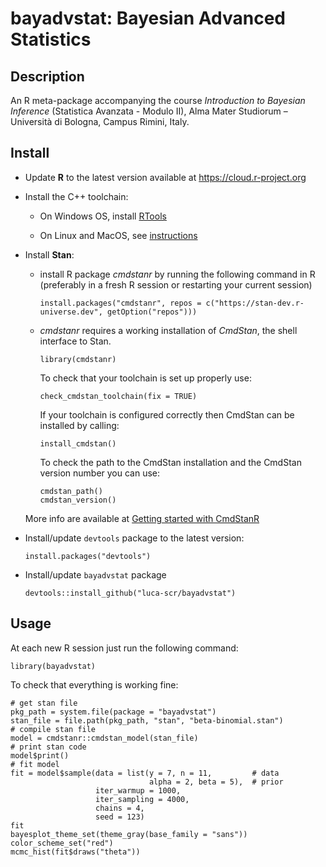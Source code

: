 # bayadvstat: Bayesian Advanced Statistics

## Description

An R meta-package accompanying the course *Introduction to Bayesian Inference* (Statistica Avanzata - Modulo II), Alma Mater Studiorum – Università di Bologna, Campus Rimini, Italy.

## Install

- Update **R** to the latest version available at https://cloud.r-project.org

- Install the C++ toolchain:

  - On Windows OS, install [RTools](https://cran.r-project.org/bin/windows/Rtools/)

  - On Linux and MacOS, see [instructions](https://mc-stan.org/docs/cmdstan-guide/installation.html#cpp-toolchain)

- Install **Stan**:

  - install R package *cmdstanr* by running the following command in R
    (preferably in a fresh R session or restarting your current session)
    ```{r}
    install.packages("cmdstanr", repos = c("https://stan-dev.r-universe.dev", getOption("repos")))
    ```

  - *cmdstanr* requires a working installation of *CmdStan*, the shell interface to Stan.
    ```{r}
    library(cmdstanr)
    ```
    To check that your toolchain is set up properly use:
    ```{r}
    check_cmdstan_toolchain(fix = TRUE)
    ```
    If your toolchain is configured correctly then CmdStan can be installed by calling:
    ```{r}
    install_cmdstan()
    ```
    To check the path to the CmdStan installation and the CmdStan version number you can use:
    ```{r}
    cmdstan_path()
    cmdstan_version()
    ```

  More info are available at [Getting started with CmdStanR](https://mc-stan.org/cmdstanr/articles/cmdstanr.html)


- Install/update `devtools` package to the latest version:
	  
  ```{r}
  install.packages("devtools")
  ```

- Install/update `bayadvstat` package

  ```{r}
  devtools::install_github("luca-scr/bayadvstat")
  ```

## Usage

At each new R session just run the following command:

```{r}
library(bayadvstat)
```

To check that everything is working fine:

```{r}
# get stan file
pkg_path = system.file(package = "bayadvstat")
stan_file = file.path(pkg_path, "stan", "beta-binomial.stan")
# compile stan file
model = cmdstanr::cmdstan_model(stan_file)
# print stan code
model$print()
# fit model
fit = model$sample(data = list(y = 7, n = 11,         # data
                               alpha = 2, beta = 5),  # prior
                   iter_warmup = 1000,
                   iter_sampling = 4000,
                   chains = 4,
                   seed = 123)
fit
bayesplot_theme_set(theme_gray(base_family = "sans"))
color_scheme_set("red")
mcmc_hist(fit$draws("theta"))
```
